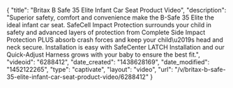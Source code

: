 {
    "title": "Britax B Safe 35 Elite Infant Car Seat Product Video",
    "description": "Superior safety, comfort and convenience make the B-Safe 35 Elite the ideal infant car seat. SafeCell Impact Protection surrounds your child in safety and advanced layers of protection from Complete Side Impact Protection PLUS absorb crash forces and keep your child\u2019s head and neck secure. Installation is easy with SafeCenter LATCH Installation and our Quick-Adjust Harness grows with your baby to ensure the best fit.",
    "videoid": "6288412",
    "date_created": "1438628169",
    "date_modified": "1452122265",
    "type": "captivate",
    "layout": "video",
    "url": "\/v\/britax-b-safe-35-elite-infant-car-seat-product-video\/6288412"
}